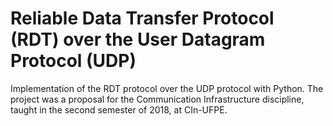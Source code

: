 # Reliable Data Transfer Protocol (RDT) over the User Datagram Protocol (UDP)

Implementation of the RDT protocol over the UDP protocol with Python. The project was a proposal for the Communication Infrastructure discipline, taught in the second semester of 2018, at CIn-UFPE.
